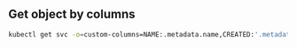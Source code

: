 ## Get object by columns

```sh
kubectl get svc -o=custom-columns=NAME:.metadata.name,CREATED:'.metadata.annotations'
```